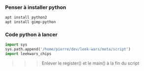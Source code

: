 ### Penser à installer python
```bash
apt install python2
apt install gimp-python
```

### Code python à lancer
```py
import sys
sys.path.append('/home/pierre/dev/leek-wars/meta/script')
import leekwars_chips
```

>>> Enlever le register() et le main() à la fin du script
